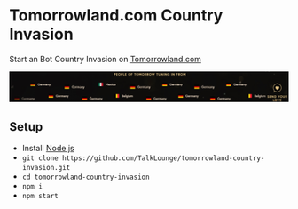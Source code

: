 # Tomorrowland.com Country Invasion
Start an Bot Country Invasion on [Tomorrowland.com](https://www.tomorrowland.com)

![Screenshot of Country Invasion](screenshot.jpg)

## Setup
* Install [Node.js](https://nodejs.org/en/download/)
* ```git clone https://github.com/TalkLounge/tomorrowland-country-invasion.git```
* ```cd tomorrowland-country-invasion```
* ```npm i```
* ```npm start```